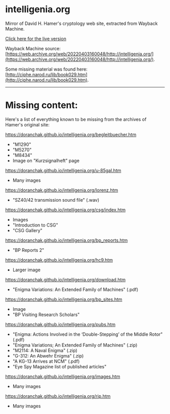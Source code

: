 # intelligenia.org
Mirror of David H. Hamer's cryptology web site, extracted from Wayback Machine.

[Click here for the live version](https://doranchak.github.io/intelligenia.org/)

Wayback Machine source: [https://web.archive.org/web/20220403160048/http://intelligenia.org/](https://web.archive.org/web/20220403160048/http://intelligenia.org/).

Some missing material was found here:  [http://ciphe.narod.ru/lib/book029.htm](http://ciphe.narod.ru/lib/book029.htm).

***

# Missing content:

Here's a list of everything known to be missing from the archives of Hamer's original site:

https://doranchak.github.io/intelligenia.org/begleitbuecher.htm

 * "M1290"
 * "M5270"
 * "M8434" 
 * Image on "Kurzsignalheft" page
 
https://doranchak.github.io/intelligenia.org/u-85gal.htm

 * Many images
 
https://doranchak.github.io/intelligenia.org/lorenz.htm

 * "SZ40/42 transmission sound file" (.wav)
 
https://doranchak.github.io/intelligenia.org/csg/index.htm

 * Images
 * "Introduction to CSG"
 * "CSG Gallery"
 
https://doranchak.github.io/intelligenia.org/bp_reports.htm

 * "BP Reports 2"

https://doranchak.github.io/intelligenia.org/hc9.htm

 * Larger image
 
https://doranchak.github.io/intelligenia.org/download.htm

 * "Enigma Variations: An Extended Family of Machines" (.pdf)
 
https://doranchak.github.io/intelligenia.org/bp_sites.htm

 * Image
 * "BP Visiting Research Scholars"
 
https://doranchak.github.io/intelligenia.org/pubs.htm

 * "Enigma: Actions Involved in the ‘Double-Stepping’ of the Middle Rotor" (.pdf) 
 * "Enigma Variations; An Extended Family of Machines" (.zip)
 * "M2114: A Naval Enigma" (.zip)
 * "G-312: An Abwehr Enigma" (.zip)
 * "A KG-13 Arrives at NCM" (.pdf)
 * "Eye Spy Magazine list of published articles"
 
https://doranchak.github.io/intelligenia.org/images.htm

 * Many images
 
https://doranchak.github.io/intelligenia.org/rip.htm

 * Many images
 
 

 
 
